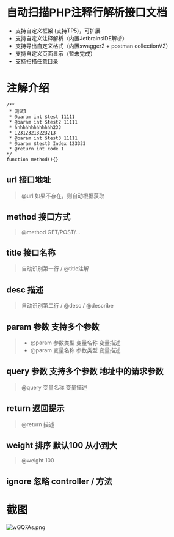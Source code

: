 # 自动扫描PHP注释行解析接口文档
- 支持自定义框架 (支持TP5)，可扩展
- 支持自定义注释解析（内置JetbrainsIDE解析）
- 支持导出自定义格式（内置swagger2 + postman collectionV2）
- 支持自定义页面显示（暂未完成）
- 支持扫描任意目录


# 注解介绍
```
/**
 * 测试1
 * @param int $test 11111
 * @param int $test2 11111
 * hhhhhhhhhhhhhh233
 * 123123213223213
 * @param int $test3 11111
 * @param $test3 Index 123333
 * @return int code 1
*/
function method(){}
```
## url 接口地址
> @url 如果不存在，则自动根据获取

## method 接口方式
> @method GET/POST/... 

## title 接口名称
> 自动识别第一行 / @title注解

## desc 描述
> 自动识别第二行 / @desc / @describe

## param 参数 支持多个参数
> - @param 参数类型 变量名称 变量描述
> - @param 变量名称 参数类型 变量描述

## query 参数 支持多个参数  地址中的请求参数
> @query 变量名称 变量描述

## return 返回提示
> @return 描述

## weight 排序  默认100 从小到大
> @weight 100

## ignore 忽略 controller /  方法
# 截图
![wGQ7As.png](https://s1.ax1x.com/2020/09/10/wGQ7As.png)
